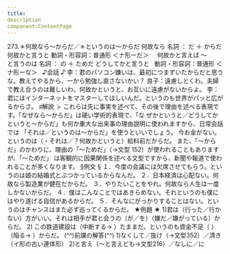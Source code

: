 ```yaml
---
title:
description
component:ContentPage
---
```



273.＊何故なら～からだ／＊というのは～からだ
何故なら 名詞 ： だ ＋ からだ
何故かと言うと 動詞・形容詞：普通形 ＜ナ形ーだ＞    
何故かと言えば ～        
と言うのは 名詞 ： の ＋ ためだ
どうしてかと言うと   動詞・形容詞：普通形 ＜ナ形ーな＞  
♪会話 ♪
李：君のパソコン嫌いは、最初につまずいたからだと思うな。教えてやるから、一から勉強し直さないかい？
良子：遠慮しとくわ。夫婦で教え合うのは難しいわ。何故かというと、お互いに遠慮がないからよ。
李：君にはインターネットをマスターしてほしいんだ。というのも世界がパッと広がるからさ。
♯解説 ♭
これらは先に事実を述べて、その後で理由を述べる表現です。「なぜなら～からだ」は硬い学術的表現で、「な ぜかというと／どうしてかというと～からだ」も何か重大な出来事の理由説明に使われますから、日常会話では 「それは／というのは～からだ」を使うといいでしょう。
今お金がない。というのは（・それは／？何故かというと）給料前だからだ。 また、「～からだ」のかわりに、理由の「～ためだ」（→文型 152）が使われることもありますが、「～ためだ」
は客観的に因果関係を述べる文型ですから、新聞や報道で使われることが多くなります。
§例文 §
１．今度の会議には欠席させてもらう。というのは娘の結婚式とぶつかっているからなんだ。
２．日本経済は心配ない。何故なら製造業が健在だからだ。
３．やりたいことをやれ。何故なら人生は一度しかないからだ。
４．僕はこんなことではあきらめない。それというのも僕にはやり遂げる自信があるからだ。
５．そんなにがっかりすることはない。というのはチャンスはまた必ず巡ってくるからだ。
★例題 ★
1)君は（行った／行かない）方がいい。それは相手が君と会うの（が／を）（嫌だ／嫌がっている）からだ。
2) この鉄道建設は（中断する→ ）たままだ。というのも資金不足（ ）（陥る→ ）からだ。
(^^)前課の解答(^^)
1)なくして／抜け（→文型352）／清き（イ形の古い連体形）
2)と言え（～と言えども→文型216）／なしに／に
